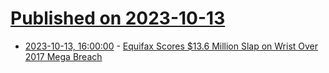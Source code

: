 # [Published on 2023-10-13](index.md)

* [2023-10-13, 16:00:00](https://it.slashdot.org/story/23/10/13/1453257/equifax-scores-136-million-slap-on-wrist-over-2017-mega-breach?utm_source=rss1.0mainlinkanon&utm_medium=feed) - [Equifax Scores $13.6 Million Slap on Wrist Over 2017 Mega Breach](https://it.slashdot.org/story/23/10/13/1453257/equifax-scores-136-million-slap-on-wrist-over-2017-mega-breach?utm_source=rss1.0mainlinkanon&utm_medium=feed)
